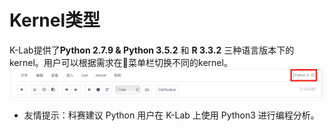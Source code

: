 # Kernel类型

K-Lab提供了**Python 2.7.9 & Python 3.5.2** 和 **R 3.3.2** 三种语言版本下的kernel。用户可以根据需求在菜单栏切换不同的kernel。
![image description](/image/kernel.png)

* 友情提示：科赛建议 Python 用户在 K-Lab 上使用 Python3 进行编程分析。